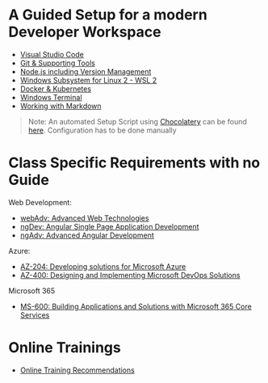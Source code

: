 # A Guided Setup for a modern Developer Workspace

- [Visual Studio Code](./guided/code.md)
- [Git & Supporting Tools](./guided/git.md)
- [Node.js including Version Management](./guided/node.md)
- [Windows Subsystem for Linux 2 - WSL 2](./guided/wsl.md)
- [Docker & Kubernetes](./guided/docker.md)
- [Windows Terminal](./guided/wt.md)
- [Working with Markdown](./guided/markdown.md)

>Note: An automated Setup Script using [Chocolatery](https://chocolatey.org/) can be found [here](./chocolatery/). Configuration has to be done manually

# Class Specific Requirements with no Guide

Web Development:

- [webAdv: Advanced Web Technologies](./classes/webAdv.md)
- [ngDev: Angular Single Page Application Development](./classes/ng-dev/)
- [ngAdv: Advanced Angular Development](./classes/ng-adv)

Azure:

- [AZ-204: Developing solutions for Microsoft Azure](./classes/az204.md)
- [AZ-400: Designing and Implementing Microsoft DevOps Solutions](./classes/az400.md)

Microsoft 365

- [MS-600: Building Applications and Solutions with Microsoft 365 Core Services](./classes/ms600.md)

# Online Trainings

- [Online Training Recommendations](./online/readme.md)
